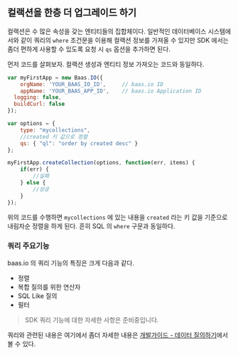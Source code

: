 ## 컬랙션을 한층 더 업그레이드 하기

컬랙션은 수 많은 속성을 갖는 엔티티들의 집합체이다. 일반적인 데이터베이스 시스템에서와 같이 쿼리의 `where` 조건문을 이용해 컬랙션 정보를 가져올 수 있지만 SDK 에서는 좀더 편하게 사용할 수 있도록 요청 시 `qs` 옵션을 추가하면 된다.

먼저 코드를 살펴보자.
컬랙션 생성과 엔티티 정보 가져오는 코드와 동일하다. 

``` js
var myFirstApp = new Baas.IO({
	orgName: 'YOUR_BAAS_IO_ID',		// baas.io ID
	appName: 'YOUR_BAAS_APP_ID',	// baas.io Application ID
  logging: false,
  buildCurl: false
});

var options = {
	type: "mycollections",
	//created 키 값으로 정렬
	qs: { "ql": "order by created desc" }
};

myFirstApp.createCollection(options, function(err, items) {
	if(err) {
		//실패
	} else {
		//성공
	}
});
```

위의 코드를 수행하면 `mycollections` 에 있는 내용을 `created` 라는 키 값을 기준으로 내림차순 정렬을 하게 된다. 흔히 SQL 의 `where` 구문과 동일하다.

### 쿼리 주요기능

baas.io 의 쿼리 기능의 특징은 크게 다음과 같다.

* 정렬
* 복합 질의를 위한 연산자
* SQL Like 질의
* 필터

> SDK 쿼리 기능에 대한 자세한 사항은 준비중입니다.

쿼리와 관련된 내용은 여기에서 좀더 자세한 내용은 [개발가이드 - 데이터 질의하기](https://baas.io/docs/ko/devguide/query.html)에서 볼 수 있다.